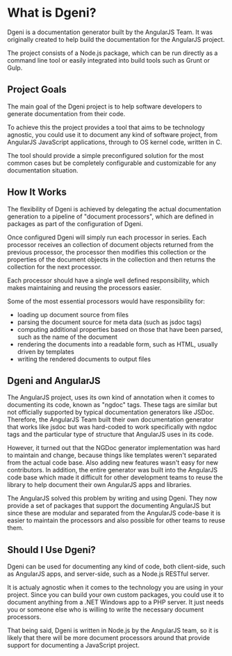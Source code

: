 # What is Dgeni?

Dgeni is a documentation generator built by the AngularJS Team. It was originally created to help
build the documentation for the AngularJS project.

The project consists of a Node.js package, which can be run directly as a command line tool or
easily integrated into build tools such as Grunt or Gulp.

## Project Goals

The main goal of the Dgeni project is to help software developers to generate documentation from
their code.

To achieve this the project provides a tool that aims to be technology agnostic, you could use it to
document any kind of software project, from AngularJS JavaScript applications, through to OS kernel
code, written in C.

The tool should provide a simple preconfigured solution for the most common cases but be completely
configurable and customizable for any documentation situation.


## How It Works

The flexibility of Dgeni is achieved by delegating the actual documentation generation to a
pipeline of "document processors", which are defined in packages as part of the configuration of
Dgeni.

Once configured Dgeni will simply run each processor in series. Each processor receives an
collection of document objects returned from the previous processor, the processor then modifies
this collection or the properties of the document objects in the collection and then returns the
collection for the next processor.

Each processor should have a single well defined responsibility, which makes maintaining and reusing
the processors easier.

Some of the most essential processors would have responsibility for:

- loading up document source from files
- parsing the document source for meta data (such as jsdoc tags)
- computing additional properties based on those that have been parsed, such as the name of the
  document
- rendering the documents into a readable form, such as HTML, usually driven by templates
- writing the rendered documents to output files

## Dgeni and AngularJS

The AngularJS project, uses its own kind of annotation when it comes to documenting its code,
known as "ngdoc" tags. These tags are similar but not officially supported by typical documentation
generators like JSDoc. Therefore, the AngularJS Team built their own documentation generator that
works like jsdoc but was hard-coded to work specifically with ngdoc tags and the particular type of
structure that AngularJS uses in its code.

However, it turned out that the NGDoc generator implementation was hard to maintain and change,
because things like templates weren't separated from the actual code base. Also adding new features
wasn't easy for new contributors. In addition, the entire generator was built into the AngularJS
code base which made it difficult for other development teams to reuse the library to help document
their own AngularJS apps and libraries.

The AngularJS solved this problem by writing and using Dgeni.  They now provide a set of packages
that support the documenting AngularJS but since these are modular and separated from the AngularJS
code-base it is easier to maintain the processors and also possible for other teams to reuse them.

## Should I Use Dgeni?

Dgeni can be used for documenting any kind of code, both client-side, such as AngularJS apps, and
server-side, such as a Node.js RESTful server.

It is actualy agnostic when it comes to the technology you are using in your project. Since you can
build your own custom packages, you could use it to document anything from a .NET Windows app to a
PHP server.  It just needs you or someone else who is willing to write the necessary document
processors.

That being said, Dgeni is written in Node.js by the AngularJS team, so it is likely that there will
be more document processors around that provide support for documenting a JavaScript project.
